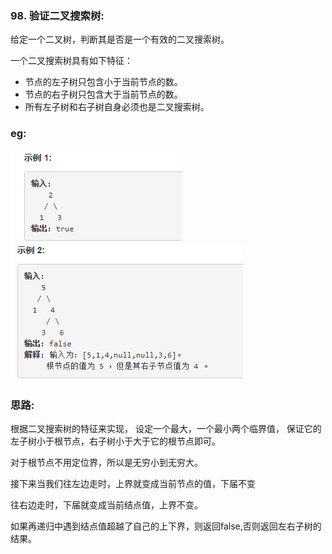 <h3>98. 验证二叉搜索树:</h3>
给定一个二叉树，判断其是否是一个有效的二叉搜索树。

<p>一个二叉搜索树具有如下特征：
<ul>
    <li>节点的左子树只包含小于当前节点的数。</li>
    <li>节点的右子树只包含大于当前节点的数。</li>
    <li>所有左子树和右子树自身必须也是二叉搜索树。</li>
</ul>

<h3>eg:</h3>
<img src="first.png" alt="eg-1" style="float: left">
<img src="second.png" alt="eg-2">

<h3>思路:</h3>

根据二叉搜索树的特征来实现，
设定一个最大，一个最小两个临界值，
保证它的左子树小于根节点，右子树小于大于它的根节点即可。
<p>对于根节点不用定位界，所以是无穷小到无穷大。
<p>接下来当我们往左边走时，上界就变成当前节点的值，下届不变
<p>往右边走时，下届就变成当前结点值，上界不变。
<p>如果再递归中遇到结点值超越了自己的上下界，则返回false,否则返回左右子树的结果。
